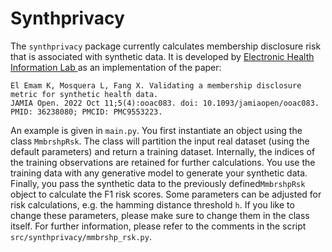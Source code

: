 # Synthprivacy

The ```synthprivacy``` package currently calculates membership disclosure risk that is associated with synthetic data. It is developed by [Electronic Health Information Lab ](https://www.ehealthinformation.ca/) as an implementation of the paper:

```
El Emam K, Mosquera L, Fang X. Validating a membership disclosure metric for synthetic health data. 
JAMIA Open. 2022 Oct 11;5(4):ooac083. doi: 10.1093/jamiaopen/ooac083. PMID: 36238080; PMCID: PMC9553223.
```

An example is given in  ```main.py```. You first instantiate an object using the class ```MmbrshpRsk```. The class will partition the input real dataset (using the default parameters) and return a training dataset. Internally, the indices of the training observations are retained for further calculations. You use the training data with any generative model to generate your synthetic data. Finally, you pass the synthetic data to the previously defined```MmbrshpRsk``` object to calculate  the F1 risk scores. Some parameters can be adjusted for risk calculations, e.g. the hamming distance threshold  ```h```. If you like to change these parameters, please make sure to change them in the class itself.  For further information, please refer to the comments in the script ```src/synthprivacy/mmbrshp_rsk.py```. 
